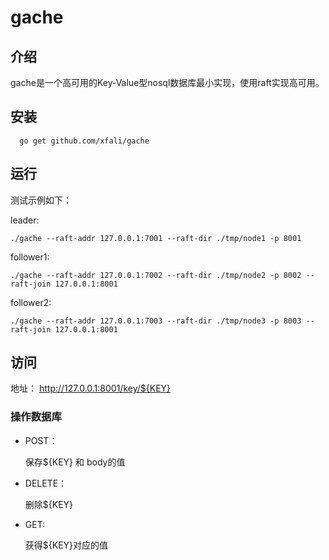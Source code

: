 # gache

## 介绍 

  gache是一个高可用的Key-Value型nosql数据库最小实现，使用raft实现高可用。

## 安装

```
  go get github.com/xfali/gache
```

## 运行

测试示例如下：

leader:
```
./gache --raft-addr 127.0.0.1:7001 --raft-dir ./tmp/node1 -p 8001
```

follower1:
```
./gache --raft-addr 127.0.0.1:7002 --raft-dir ./tmp/node2 -p 8002 --raft-join 127.0.0.1:8001
```

follower2:
```
./gache --raft-addr 127.0.0.1:7003 --raft-dir ./tmp/node3 -p 8003 --raft-join 127.0.0.1:8001
```

## 访问

地址：
http://127.0.0.1:8001/key/${KEY}

### 操作数据库

* POST：

   保存${KEY} 和 body的值
   
* DELETE：

   删除${KEY}
   
* GET:
  
   获得${KEY}对应的值
